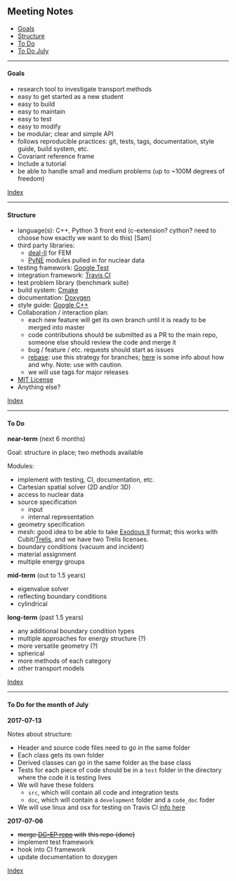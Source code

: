 ## <a name="top">Meeting Notes

* [Goals](#goals)
* [Structure](#structure)
* [To Do](#todo)
* [To Do July](#july)

-----------------------------------------------------------------
#### <a name="goals">Goals

- research tool to investigate transport methods
- easy to get started as a new student
- easy to build
- easy to maintain
- easy to test
- easy to modify
- be modular; clear and simple API
- follows reproducible practices: git, tests, tags, documentation, style guide,
  build system, etc.
- Covariant reference frame
- Include a tutorial
- be able to handle small and medium problems (up to ~100M degrees of freedom)

[Index](#top)


-----------------------------------------------------------------
#### <a name="structure">Structure

- language(s): C++, Python 3 front end (c-extension? cython? need to choose how
  exactly we want to do this) [Sam]
- third party libraries: 
  - [deal-II](http://www.dealii.org/) for FEM
  - [PyNE](https://github.com/pyne/pyne) modules pulled in for nuclear data
- testing framework: [Google Test](https://github.com/google/googletest) 
- integration framework: [Travis CI](https://travis-ci.org/)
- test problem library (benchmark suite)
- build system: [Cmake](https://cmake.org/)
- documentation: [Doxygen](http://www.stack.nl/~dimitri/doxygen/)
- style guide: [Google C++](https://google.github.io/styleguide/cppguide.html)
- Collaboration / interaction plan: 
  - each new feature will get its own branch until it is ready to be merged into
    master
  - code contributions should be submitted as a PR to the main repo, someone
    else should review the code and merge it
  - bug / feature / etc. requests should start as issues
  - [rebase](https://git-scm.com/docs/git-rebase): use this strategy for
    branches; 
    [here](https://www.atlassian.com/git/tutorials/merging-vs-rebasing) is some info
    about how and why. Note: use with caution.
  - we will use tags for major releases
- [MIT License](https://github.com/SlaybaughLab/BART/blob/master/LICENSE)
- Anything else?

[Index](#top)


-----------------------------------------------------------------
#### <a name="todo">To Do

**near-term** (next 6 months)

Goal: structure in place; two methods available

Modules:
- implement with testing, CI, documentation, etc. 
- Cartesian spatial solver (2D and/or 3D)
- access to nuclear data
- source specification
  - input 
  - internal representation
- geometry specification
- mesh: good idea to be able to take [Exodous II](https://cubit.sandia.gov/public/13.2/help_manual/WebHelp/finite_element_model/exodus/exodus2_file_specification.htm) format; this works with Cubit/[Trelis](http://www.csimsoft.com/trelis), and we have two Trelis licenses.
- boundary conditions (vacuum and incident)
- material assignment
- multiple energy groups


**mid-term** (out to 1.5 years)
- eigenvalue solver
- reflecting boundary conditions
- cylindrical


**long-term** (past 1.5 years)
- any additional boundary condition types
- multiple approaches for energy structure (?)
- more versatile geometry (?)
- spherical
- more methods of each category
- other transport models


[Index](#top)



-----------------------------------------------------------------
#### <a name="july">To Do for the month of July
**2017-07-13**

Notes about structure:
- Header and source code files need to go in the same folder
- Each class gets its own folder
- Derived classes can go in the same folder as the base class
- Tests for each piece of code should be in a `test` folder in the directory
  where the code it is testing lives
- We will have these folders
  - `src`, which will contain all code and integration tests
  - `doc`, which will contain a `development` folder and a `code_doc` foder
- We will use linux and osx for testing on Travis CI [info
  here](https://docs.travis-ci.com/user/multi-os/)


**2017-07-06** 
- ~~merge [DG-EP repo](https://github.com/weixiong-zheng-berkeley/DG-EP) with~~
  ~~this repo {done}~~
- implement test framework
- hook into CI framework
- update documentation to doxygen


[Index](#top)
